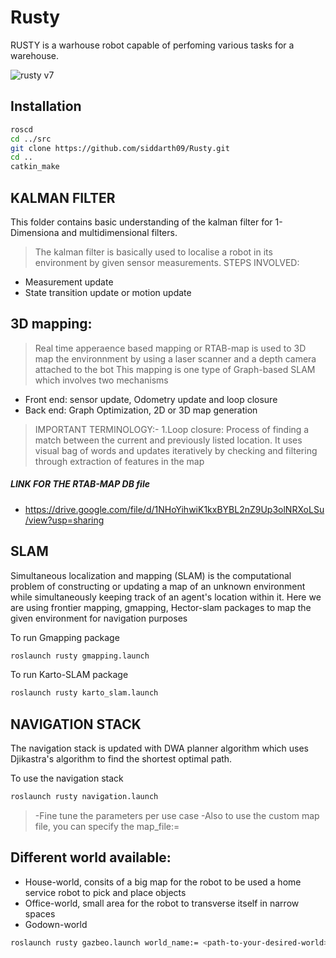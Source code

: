 # Rusty

RUSTY is a warhouse robot capable of perfoming various tasks for a warehouse. 

![rusty v7](https://user-images.githubusercontent.com/60263608/148347287-8ba007b6-cd7a-4cb1-b73e-20ba1fec99a9.png)

## Installation

```bash
roscd
cd ../src
git clone https://github.com/siddarth09/Rusty.git
cd ..
catkin_make
```

## KALMAN FILTER 

This folder contains basic understanding of the kalman filter for 1-Dimensiona and multidimensional filters.

> The kalman filter is basically used to localise a robot in its environment by given sensor measurements.
> STEPS INVOLVED:
- Measurement update
- State transition update or motion update

## 3D mapping:
> Real time apperaence based mapping or RTAB-map is used to 3D map the environnment by using a laser scanner and a depth camera attached to the bot 
This mapping is one type of Graph-based SLAM which involves two mechanisms
- Front end: sensor update, Odometry update and loop closure 
- Back end: Graph Optimization, 2D or 3D map generation 
> IMPORTANT TERMINOLOGY:- 
1.Loop closure: Process of finding a match between the current and previously listed location. It uses visual bag of words and updates iteratively by checking and filtering through extraction of features in the map



##### LINK FOR THE RTAB-MAP DB file
- https://drive.google.com/file/d/1NHoYihwiK1kxBYBL2nZ9Up3olNRXoLSu/view?usp=sharing

## SLAM
Simultaneous localization and mapping (SLAM) is the computational problem of constructing or updating a map of an unknown environment while simultaneously keeping track of an agent's location within it. Here we are using frontier mapping, gmapping, Hector-slam packages to map the given environment for navigation purposes

To run Gmapping package
``` bash
roslaunch rusty gmapping.launch
```
To run Karto-SLAM package
```bash
roslaunch rusty karto_slam.launch
````
## NAVIGATION STACK
The navigation stack is updated with DWA planner algorithm which uses Djikastra's algorithm to find the shortest optimal path.

To use the navigation stack 
```bash
roslaunch rusty navigation.launch 
```
> -Fine tune the parameters per use case
> -Also to use the custom map file, you can specify the map_file:= <path of mapfile> 
  
  
## Different world available:
  
 - House-world, consits of a big map for the robot to be used a home service robot to pick and place objects
 - Office-world, small area for the robot to transverse itself in narrow spaces
 - Godown-world
  
  ```bash
  roslaunch rusty gazbeo.launch world_name:= <path-to-your-desired-world>
  ```
 

